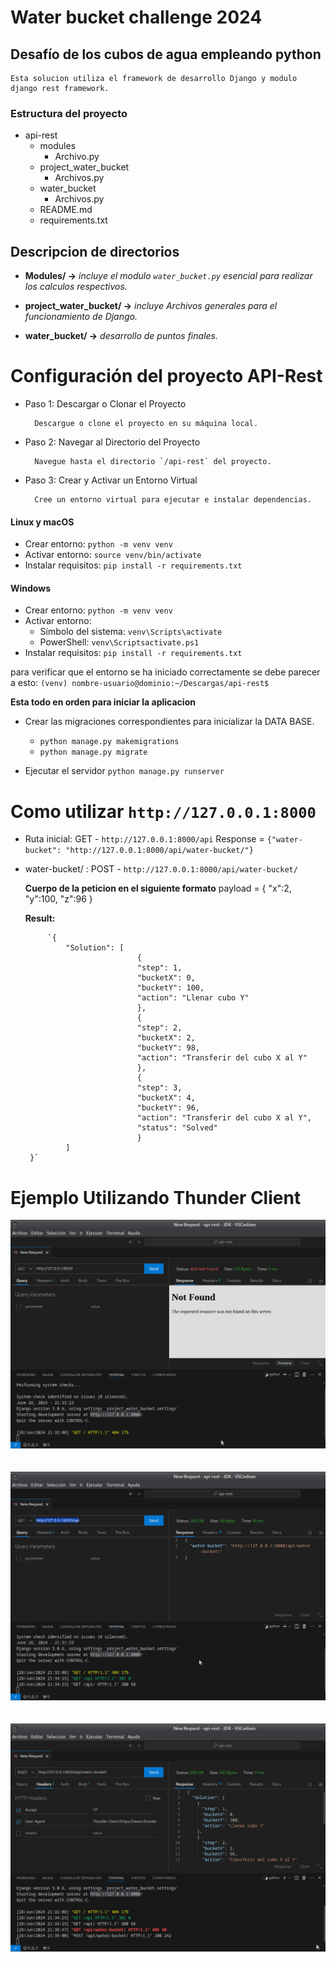 # Water bucket challenge 2024

## Desafío de los cubos de agua empleando python
    Esta solucion utiliza el framework de desarrollo Django y modulo django rest framework.

### Estructura del proyecto

* api-rest
	+ modules
		- Archivo.py
	+ project_water_bucket
		- Archivos.py
	+ water_bucket
		- Archivos.py
    - README.md
    - requirements.txt
## Descripcion de directorios
- **Modules/ ->** *incluye el modulo `water_bucket.py` esencial para realizar los calculos respectivos.*

- **project_water_bucket/ ->** *incluye Archivos generales para el funcionamiento de Django.*

- **water_bucket/ ->** *desarrollo de puntos finales.*

# Configuración del proyecto API-Rest

- Paso 1: Descargar o Clonar el Proyecto

        Descargue o clone el proyecto en su máquina local.

- Paso 2: Navegar al Directorio del Proyecto

        Navegue hasta el directorio `/api-rest` del proyecto.

- Paso 3: Crear y Activar un Entorno Virtual

        Cree un entorno virtual para ejecutar e instalar dependencias.

#### Linux y macOS

* Crear entorno: `python -m venv venv`
* Activar entorno: `source venv/bin/activate`
* Instalar requisitos: `pip install -r requirements.txt`

#### Windows

* Crear entorno: `python -m venv venv`
* Activar entorno:
	+ Símbolo del sistema: `venv\Scripts\activate`
	+ PowerShell: `venv\Scriptsactivate.ps1`
* Instalar requisitos: `pip install -r requirements.txt`

para verificar que el entorno se ha iniciado correctamente se debe parecer a esto:
`(venv) nombre-usuario@dominio:~/Descargas/api-rest$ `

**Esta todo en orden para iniciar la aplicacion**
- Crear las migraciones correspondientes para inicializar la DATA BASE.
    * `python manage.py makemigrations`
    * `python manage.py migrate`

- Ejecutar el servidor
    `python manage.py runserver`

# Como utilizar  `http://127.0.0.1:8000`
 - Ruta inicial: GET - `http://127.0.0.1:8000/api`
  Response = 
    `{"water-bucket": "http://127.0.0.1:8000/api/water-bucket/"}`

 - water-bucket/ : 
        POST - `http://127.0.0.1:8000/api/water-bucket/`

    **Cuerpo de la peticion en el siguiente formato**
        payload = {
                        "x":2,
                        "y":100,
                        "z":96
        }

    **Result:**

            `{
                "Solution": [
                                {
                                "step": 1,
                                "bucketX": 0,
                                "bucketY": 100,
                                "action": "Llenar cubo Y"
                                },
                                {
                                "step": 2,
                                "bucketX": 2,
                                "bucketY": 98,
                                "action": "Transferir del cubo X al Y"
                                },
                                {
                                "step": 3,
                                "bucketX": 4,
                                "bucketY": 96,
                                "action": "Transferir del cubo X al Y",
                                "status": "Solved"
                                }
                ]
        }`

# Ejemplo Utilizando **Thunder Client**

![1](img/1.jpg)
<br>
<br>
<br>
![2](img/2.jpg)
<br>
<br>
<br>
![3](img/3.jpg)

